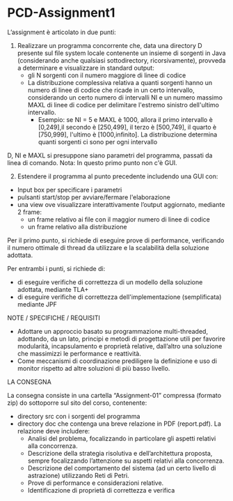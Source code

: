 # PCD-Assignment1
                                
L’assignment è articolato in due punti:


1. Realizzare un programma concorrente che, data una directory D presente sul file system locale contenente un insieme di sorgenti in Java (considerando anche qualsiasi  sottodirectory, ricorsivamente), provveda a determinare e visualizzare in standard output:
   * gli N sorgenti con il numero maggiore di linee di codice 
   * La distribuzione complessiva relativa a quanti sorgenti hanno un numero di linee di codice che ricade in un certo intervallo, considerando un certo numero di intervalli NI  e un numero massimo MAXL  di linee di codice per delimitare l'estremo sinistro dell'ultimo intervallo.
      *  Esempio: se NI = 5 e MAXL è 1000, allora il primo intervallo è [0,249],il secondo è  [250,499], il terzo è  [500,749], il quarto è [750,999], l'ultimo è [1000,infinito]. La distribuzione determina quanti sorgenti ci sono per ogni intervallo


D, NI e MAXL si presuppone siano parametri del programma, passati da linea di comando.  Nota: In questo primo punto non c'è GUI.


2.  Estendere il programma al punto precedente includendo una GUI con:
* Input box per specificare i parametri
* pulsanti start/stop per avviare/fermare l'elaborazione
* una view ove visualizzare interattivamente l’output aggiornato, mediante 2 frame: 
   * un frame relativo ai file con il maggior numero di linee di codice 
   * un frame relativo alla distribuzione


Per il primo punto, si richiede di eseguire prove di performance, verificando il numero ottimale di thread da utilizzare e la scalabilità della soluzione adottata.


Per entrambi i punti, si richiede di:
* di eseguire verifiche di correttezza di un modello della soluzione adottata,  mediante TLA+
* di eseguire verifiche di correttezza dell'implementazione (semplificata) mediante JPF


NOTE / SPECIFICHE / REQUISITI 


* Adottare un approccio basato su programmazione multi-threaded, adottando, da un lato, principi e metodi di progettazione utili per favorire modularità, incapsulamento e proprietà relative, dall’altro una soluzione che massimizzi le performance e reattività. 
* Come meccanismi di coordinazione prediligere la definizione e uso di monitor  rispetto ad altre soluzioni di più basso livello.
 
LA CONSEGNA


La consegna consiste in una cartella “Assignment-01” compressa (formato zip)  do sottoporre sul sito del corso, contenente:
* directory src con i sorgenti del programma
* directory doc che contenga una breve relazione in PDF (report.pdf). La relazione deve includere:
   * Analisi del problema, focalizzando in particolare gli aspetti relativi alla concorrenza.
   * Descrizione della strategia risolutiva e dell’architettura proposta, sempre focalizzando l’attenzione su aspetti relativi alla concorrenza.
   * Descrizione del comportamento del sistema (ad un certo livello di astrazione) utilizzando Reti di Petri. 
   * Prove di performance e considerazioni relative.
   * Identificazione di proprietà di correttezza e verifica
